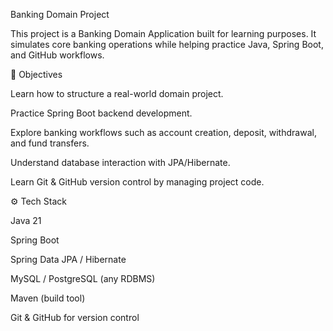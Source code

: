 Banking Domain Project

This project is a Banking Domain Application built for learning purposes.
It simulates core banking operations while helping practice Java, Spring Boot, and GitHub workflows.

🎯 Objectives

Learn how to structure a real-world domain project.

Practice Spring Boot backend development.

Explore banking workflows such as account creation, deposit, withdrawal, and fund transfers.

Understand database interaction with JPA/Hibernate.

Learn Git & GitHub version control by managing project code.

⚙️ Tech Stack

Java 21

Spring Boot

Spring Data JPA / Hibernate

MySQL / PostgreSQL (any RDBMS)

Maven (build tool)

Git & GitHub for version control
